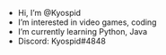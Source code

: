 - Hi, I’m @Kyospid
- I’m interested in video games, coding
- I’m currently learning Python, Java
- Discord: Kyospid#4848

<!---
Kyospid/Kyospid is a ✨ special ✨ repository because its `README.md` (this file) appears on your GitHub profile.
You can click the Preview link to take a look at your changes.
--->

